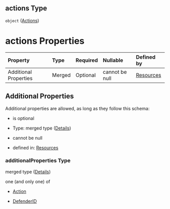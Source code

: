 ## actions Type

`object` ([Actions](resources-properties-actions.md))

# actions Properties

| Property              | Type   | Required | Nullable       | Defined by                                                                                                                         |
| :-------------------- | :----- | :------- | :------------- | :--------------------------------------------------------------------------------------------------------------------------------- |
| Additional Properties | Merged | Optional | cannot be null | [Resources](resources-properties-actions-additionalproperties.md "resources.schema.json#/properties/actions/additionalProperties") |

## Additional Properties

Additional properties are allowed, as long as they follow this schema:



*   is optional

*   Type: merged type ([Details](resources-properties-actions-additionalproperties.md))

*   cannot be null

*   defined in: [Resources](resources-properties-actions-additionalproperties.md "resources.schema.json#/properties/actions/additionalProperties")

### additionalProperties Type

merged type ([Details](resources-properties-actions-additionalproperties.md))

one (and only one) of

*   [Action](definitions-definitions-action.md "check type definition")

*   [DefenderID](definitions-definitions-defenderid.md "check type definition")
